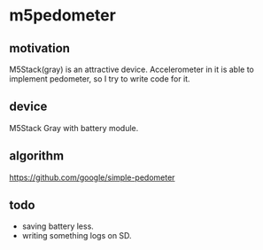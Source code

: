 # m5pedometer

## motivation

M5Stack(gray) is an attractive device. Accelerometer in it is able to implement pedometer, so I try to write code for it.

## device
M5Stack Gray with battery module.

## algorithm

https://github.com/google/simple-pedometer

## todo
- saving battery less.
- writing something logs on SD. 

